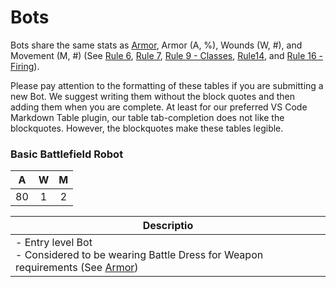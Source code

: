 # Bots

Bots share the same stats as [Armor](armor.md), Armor (A, %), Wounds (W, #), and Movement (M, #) (See [Rule 6](broken-reference), [Rule 7](broken-reference), [Rule 9 - Classes](broken-reference), [Rule14](broken-reference), and [Rule 16 - Firing](broken-reference)).

Please pay attention to the formatting of these tables if you are submitting a new Bot. We suggest writing them without the block quotes and then adding them when you are complete. At least for our preferred VS Code Markdown Table plugin, our table tab-completion does not like the blockquotes. However, the blockquotes make these tables legible.

### **Basic Battlefield Robot**

|  A  |  W  |  M  |
| :-: | :-: | :-: |
|  80 |  1  |  2  |

| **Descriptio**                                                                                                                |
| ------------------------------------------------------------------------------------------------------------------------------ |
| - Entry level Bot<br>- Considered to be wearing Battle Dress for Weapon requirements (See <a href="armor.md">Armor</a>) |